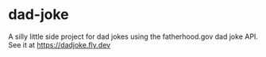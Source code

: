 # dad-joke
A silly little side project for dad jokes using the fatherhood.gov dad joke API. See it at https://dadjoke.fly.dev
